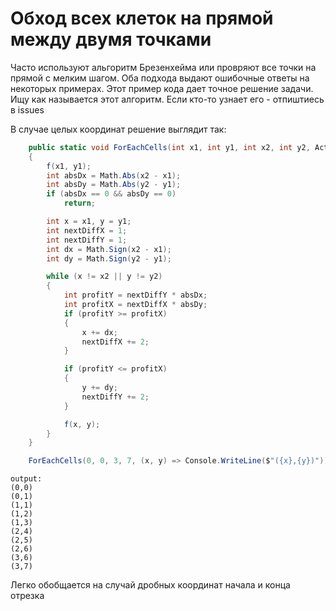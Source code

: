 # Обход всех клеток на прямой между двумя точками

Часто используют альгоритм Брезенхейма или провряют все точки на прямой с мелким шагом. Оба подхода выдают ошибочные ответы на некоторых примерах. Этот пример кода дает точное решение задачи. Ищу как называется этот алгоритм. Если кто-то узнает его - отпиштиесь в issues

В случае целых координат решение выглядит так:

```c#
    public static void ForEachCells(int x1, int y1, int x2, int y2, Action<int, int> f)
    {
        f(x1, y1);
        int absDx = Math.Abs(x2 - x1);
        int absDy = Math.Abs(y2 - y1);
        if (absDx == 0 && absDy == 0)
            return;

        int x = x1, y = y1;
        int nextDiffX = 1;
        int nextDiffY = 1;
        int dx = Math.Sign(x2 - x1);
        int dy = Math.Sign(y2 - y1);

        while (x != x2 || y != y2)
        {
            int profitY = nextDiffY * absDx;
            int profitX = nextDiffX * absDy;
            if (profitY >= profitX)
            {
                x += dx;
                nextDiffX += 2;
            }

            if (profitY <= profitX)
            {
                y += dy;
                nextDiffY += 2;
            }

            f(x, y);
        }
    }
```

```c#
    ForEachCells(0, 0, 3, 7, (x, y) => Console.WriteLine($"({x},{y})"));
```

```
output:
(0,0)
(0,1)
(1,1)
(1,2)
(1,3)
(2,4)
(2,5)
(2,6)
(3,6)
(3,7)
```

Легко обобщается на случай дробных координат начала и конца отрезка
